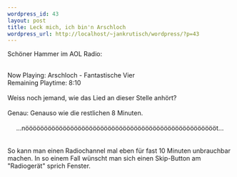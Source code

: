 ```yaml
--- 
wordpress_id: 43
layout: post
title: Leck mich, ich bin'n Arschloch
wordpress_url: http://localhost/~jankrutisch/wordpress/?p=43
---
```

Sch&ouml;ner Hammer im AOL Radio:<br />
<br />
Now Playing: Arschloch - Fantastische Vier<br />
Remaining Playtime: 8:10<br />
<br />
Weiss noch jemand, wie das Lied an dieser Stelle anh&ouml;rt?<br />
<br />
Genau: Genauso wie die restlichen 8 Minuten. <br />
<br />
<div style="text-align: center">...n&ouml;&ouml;&ouml;&ouml;&ouml;&ouml;&ouml;&ouml;&ouml;&ouml;&ouml;&ouml;&ouml;&ouml;&ouml;&ouml;&ouml;&ouml;&ouml;&ouml;&ouml;&ouml;&ouml;&ouml;&ouml;&ouml;&ouml;&ouml;&ouml;&ouml;&ouml;&ouml;&ouml;&ouml;&ouml;&ouml;&ouml;&ouml;&ouml;&ouml;&ouml;&ouml;&ouml;&ouml;&ouml;&ouml;&ouml;&ouml;&ouml;&ouml;&ouml;t...</div><br />
<br />
So kann man einen Radiochannel mal eben f&uuml;r fast 10 Minuten unbrauchbar machen. In so einem Fall w&uuml;nscht man sich einen Skip-Button am "Radioger&auml;t" sprich Fenster.
